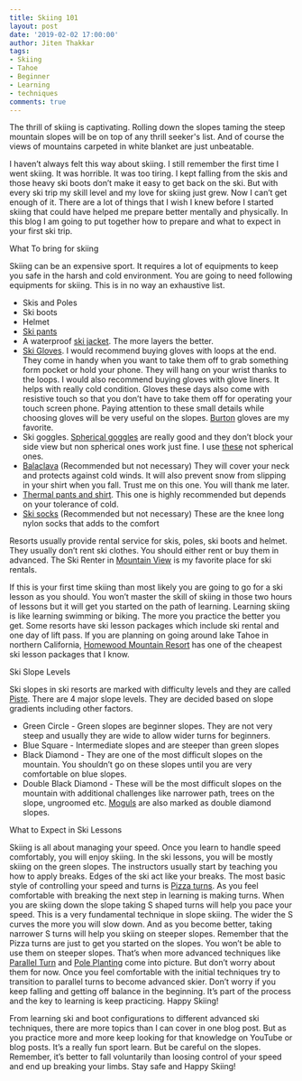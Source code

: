 ```yaml
---
title: Skiing 101
layout: post
date: '2019-02-02 17:00:00'
author: Jiten Thakkar
tags:
- Skiing
- Tahoe
- Beginner
- Learning
- techniques
comments: true
---
```


The thrill of skiing is captivating. Rolling down the slopes taming the steep mountain slopes will be on top of any thrill seeker's list. And of course the views of mountains carpeted in white blanket are just unbeatable. 

I haven’t always felt this way about skiing. I still remember the first time I went skiing. It was horrible. It was too tiring. I kept falling from the skis and those heavy ski boots don’t make it easy to get back on the ski. But with every ski trip my skill level and my love for skiing just grew. Now I can’t get enough of it. There are a lot of things that I wish I knew before I started skiing that could have helped me prepare better mentally and physically. In this blog I am going to put together how to prepare and what to expect in your first ski trip.

What To bring for skiing

Skiing can be an expensive sport. It requires a lot of equipments to keep you safe in the harsh and cold environment. You are going to need following equipments for skiing. This is in no way an exhaustive list. 
* Skis and Poles
* Ski boots
* Helmet
* [Ski pants](https://www.amazon.com/s/ref=nb_sb_noss_2?url=search-alias%3Daps&field-keywords=ski+pants&rh=i%3Aaps%2Ck%3Aski+pants)
* A waterproof [ski jacket](https://www.amazon.com/s/ref=nb_sb_noss_1?url=search-alias%3Dsporting&field-keywords=ski+jacket&rh=n%3A3375251%2Ck%3Aski+jacket). The more layers the better.
* [Ski Gloves](https://www.amazon.com/s/ref=nb_sb_noss_2?url=search-alias%3Daps&field-keywords=ski+gloves). I would recommend buying gloves with loops at the end. They come in handy when you want to take them off to grab something form pocket or hold your phone. They will hang on your wrist thanks to the loops. I would also recommend buying gloves with glove liners. It helps with really cold condition. Gloves these days also come with resistive touch so that you don’t have to take them off for operating your touch screen phone. Paying attention to these small details while choosing gloves will be very useful on the slopes. [Burton](https://www.amazon.com/Burton-Gore-Tex-Glove-Black-Large/dp/B00B149L36/ref=sr_1_3?ie=UTF8&qid=1548299560&sr=8-3&keywords=ski+gloves+burton) gloves are my favorite.
* Ski goggles. [Spherical goggles](https://www.amazon.com/s/s/ref=sr_nr_p_n_feature_keywords_5?fst=as%3Aoff&rh=n%3A3375251%2Cn%3A706814011%2Cn%3A2204518011%2Cn%3A11030589011%2Cn%3A10208062011%2Cn%3A2204526011%2Ck%3Aski+goggles%2Cp_n_feature_keywords_browse-bin%3A5590872011&keywords=ski+goggles&ie=UTF8&qid=1548299696&rnid=2763279011) are really good and they don’t block your side view but non spherical ones work just fine. I use [these](https://www.amazon.com/Bolle-Goggles-Shiny-Black-Citrus/dp/B0039041FI/ref=sr_1_30?s=outdoor-recreation&ie=UTF8&qid=1548299696&sr=1-30&keywords=ski+goggles) not spherical ones.
* [Balaclava](https://www.amazon.com/s/ref=nb_sb_noss_2?url=search-alias%3Dsporting&field-keywords=balaclava+skiing&rh=n%3A3375251%2Ck%3Abalaclava+skiing) (Recommended but not necessary) They will cover your neck and protects against cold winds. It will also prevent snow from slipping in your shirt when you fall. Trust me on this one. You will thank me later.
* [Thermal pants and shirt](https://www.amazon.com/s/ref=nb_sb_ss_i_1_20?url=search-alias%3Dsporting&field-keywords=thermal+pants+and+shirt&rh=n%3A3375251%2Ck%3Athermal+pants+and+shirt). This one is highly recommended but depends on your tolerance of cold.
* [Ski socks](https://www.amazon.com/s/ref=nb_sb_ss_c_1_9?url=search-alias%3Dsporting&field-keywords=ski+socks&sprefix=ski+socks%2Csporting%2C243&crid=3A1M34DRK6UD6&rh=n%3A3375251%2Ck%3Aski+socks) (Recommended but not necessary) These are the knee long nylon socks that adds to the comfort 

Resorts usually provide rental service for skis, poles, ski boots and helmet. They usually don’t rent ski clothes. You should either rent or buy them in advanced. The Ski Renter in [Mountain View](http://theskirenter.com/) is my favorite place for ski rentals.

If this is your first time skiing than most likely you are going to go for a ski lesson as you should. You won’t master the skill of skiing in those two hours of lessons but it will get you started on the path of learning. Learning skiing is like learning swimming or biking. The more you practice the better you get. Some resorts have ski lesson packages which include ski rental and one day of lift pass. If you are planning on going around lake Tahoe in northern California, [Homewood Mountain Resort](https://www.skihomewood.com/lessons/adult-ski-snowboard-lessons/) has one of the cheapest ski lesson packages that I know.

Ski Slope Levels

Ski slopes in ski resorts are marked with difficulty levels and they are called [Piste](https://en.wikipedia.org/wiki/Piste). There are 4 major slope levels. They are decided based on slope gradients including other factors.
* Green Circle - Green slopes are beginner slopes. They are not very steep and usually they are wide to allow wider turns for beginners.
* Blue Square - Intermediate slopes and are steeper than green slopes
* Black Diamond - They are one of the most difficult slopes on the mountain. You shouldn’t go on these slopes until you are very comfortable on blue slopes.
* Double Black Diamond - These will be the most difficult slopes on the mountain with additional challenges like narrower path, trees on the slope, ungroomed etc. [Moguls](https://en.wikipedia.org/wiki/Mogul_skiing) are also marked as double diamond slopes.

What to Expect in Ski Lessons

Skiing is all about managing your speed. Once you learn to handle speed comfortably, you will enjoy skiing. In the ski lessons, you will be mostly skiing on the green slopes. The instructors usually start by teaching you how to apply breaks. Edges of the ski act like your breaks. The most basic style of controlling your speed and turns is [Pizza turns](https://en.wikipedia.org/wiki/Snowplough_turn). As you feel comfortable with breaking the next step in learning is making turns. When you are skiing down the slope taking S shaped turns will help you pace your speed. This is a very fundamental technique in slope skiing. The wider the S curves the more you will slow down. And as you become better, taking narrower S turns will help you skiing on steeper slopes. Remember that the Pizza turns are just to get you started on the slopes. You won’t be able to use them on steeper slopes. That’s when more advanced techniques like [Parallel Turn](https://en.wikipedia.org/wiki/Parallel_turn) and [Pole Planting](http://www.mechanicsofsport.com/skiing/how_to_ski/pole_planting.html) come into picture. But don’t worry about them for now. Once you feel comfortable with the initial techniques try to transition to parallel turns to become advanced skier. Don’t worry if you keep falling and getting off balance in the beginning. It’s part of the process and the key to learning is keep practicing. Happy Skiing!

From learning ski and boot configurations to different advanced ski techniques, there are more topics than I can cover in one blog post. But as you practice more and more keep looking for that knowledge on YouTube or blog posts. It’s a really fun sport learn. But be careful on the slopes. Remember, it’s better to fall voluntarily than loosing control of your speed and end up breaking your limbs. Stay safe and Happy Skiing!
